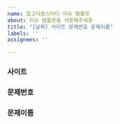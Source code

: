 ```yaml
---
name: 알고리즘스터디 이슈 탬플릿
about: 이슈 탬플릿을 사용해주세용
title: "[날짜] 사이트 문제번호 문제이름"
labels: ''
assignees: ''

---
```


### 사이트
### 문제번호
### 문제이름
